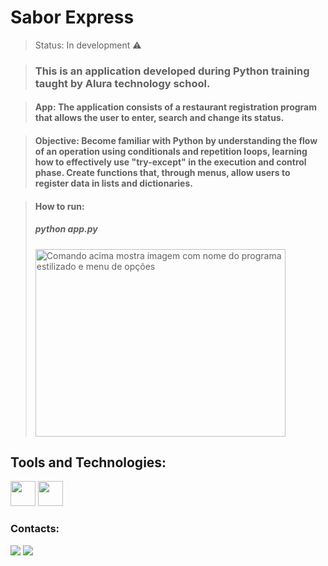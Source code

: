 <h1>Sabor Express</h1>

> Status: In development ⚠️

> ### This is an application developed during Python training taught by Alura technology school.

> #### App: The application consists of a restaurant registration program that allows the user to enter, search and change its status.

> #### Objective: Become familiar with Python by understanding the flow of an operation using conditionals and repetition loops, learning how to effectively use "try-except" in the execution and control phase. Create functions that, through menus, allow users to register data in lists and dictionaries.

> #### How to run:
> ##### python app.py
>
> <img src="https://github.com/FernandaIshida/Sabor-Express/assets/118235382/729e6545-b6d1-47ae-83be-380e363cdf02" width="400" height="300" alt="Comando acima mostra imagem com nome do programa estilizado e menu de opções">
> 



## Tools and Technologies: 
<img src="https://cdn.jsdelivr.net/gh/devicons/devicon/icons/python/python-original-wordmark.svg" width="40" height="40"/> <img src="https://cdn.jsdelivr.net/gh/devicons/devicon/icons/vscode/vscode-original-wordmark.svg" width="40" height="40"/>                    


### Contacts:
<div>
<a href = "mailto:fer.ishida@gmail.com"><img loading="lazy" src="https://img.shields.io/badge/Gmail-D14836?style=for-the-badge&logo=gmail&logoColor=white" target="_blank"></a>  
<a href="https://www.linkedin.com/in/fernandaishidadev/" target="_blank"><img loading="lazy" src="https://img.shields.io/badge/-LinkedIn-%230077B5?style=for-the-badge&logo=linkedin&logoColor=white" target="_blank"></a>   
</div>



